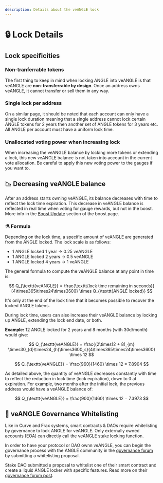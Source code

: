```yaml
---
description: Details about the veANGLE lock
---
```


# 🔒 Lock Details

## Lock specificities

### Non-tranferrable tokens

The first thing to keep in mind when locking ANGLE into veANGLE is that veANGLE are **non-transferrable by design**. Once an address owns veANGLE, it cannot transfer or sell them in any way.

### Single lock per address

On a similar page, it should be noted that each account can only have a single lock duration meaning that a single address cannot lock certain ANGLE tokens for 2 years then another set of ANGLE tokens for 3 years etc. All ANGLE per account must have a uniform lock time.

### Unallocated voting power when increasing lock

When increasing the veANGLE balance by locking more tokens or extending a lock, this new veANGLE balance is not taken into account in the current vote allocation. Be careful to apply this new voting power to the gauges if you want to.

## 📉 Decreasing veANGLE balance

After an address starts owning veANGLE, its balance decreases with time to reflect the lock time expiration. This decrease in veANGLE balance is reflected in real time when voting for gauge rewards, but not in the boost. More info in the [Boost Update](boost.md##Boost-Update) section of the boost page.

### ⚗️ Formula

Depending on the lock time, a specific amount of veANGLE are generated from the ANGLE locked. The lock scale is as follows:

- 1 ANGLE locked 1 year → 0.25 veANGLE
- 1 ANGLE locked 2 years → 0.5 veANGLE
- 1 ANGLE locked 4 years → 1 veANGLE

The general formula to compute the veANGLE balance at any point in time is:

$$
Q_{\texttt{veANGLE}} =
\frac{\texttt{lock time remaining in seconds}}{4\times365\times24\times3600}
\times Q_{\texttt{ANGLE locked}}
$$

It's only at the end of the lock time that it becomes possible to recover the locked ANGLE tokens.

During lock time, users can also increase their veANGLE balance by locking up ANGLE, extending the lock end date, or both.

**Example:** 12 ANGLE locked for 2 years and 8 months (with 30d/month) would give:

$$
Q_{\texttt{veANGLE}} = \frac{(2\times12 + 8)_{m} \times30_{d}\times24_{h}\times3600_s}{4\times365\times24\times3600} \times 12
$$

$$
Q_{\texttt{veANGLE}} = \frac{960}{1460} \times 12 = 7.8904
$$

As detailed above, the quantity of veANGLE decreases constantly with time to reflect the reduction in lock time (lock expiration), down to 0 at expiration. For example, two months after the initial lock, the previous address would have a veANGLE balance of:

$$
Q_{\texttt{veANGLE}} = \frac{900}{1460} \times 12 = 7.3973
$$

## 🤍 veANGLE Governance Whitelisting

Like in Curve and Frax systems, smart contracts & DAOs require whitelisting by governance to lock ANGLE for veANGLE. Only externally owned accounts (EOA) can directly call the veANGLE stake locking function.

In order to have your protocol or DAO ownn veANGLE, you can begin the governance process with the ANGLE community in the [governance forum](https://gov.angle.money) by submitting a whitelisting proposal.

Stake DAO submitted a proposal to whitelist one of their smart contract and create a liquid ANGLE locker with specific features. Read more on their [governance forum post](https://gov.angle.money/t/aip-4-strategic-partnership-with-stake-dao/251?u=tuta).
